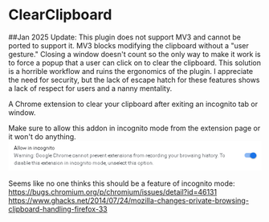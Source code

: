 # ClearClipboard

##Jan 2025 Update:  This plugin does not support MV3 and cannot be ported to support it.  MV3 blocks modifying the clipboard without a "user gesture." Closing a window doesn't count so the only way to make it work is to force a popup that a user can click on to clear the clipboard.  This solution is a horrible workflow and ruins the ergonomics of the plugin.  I appreciate the need for security, but the lack of escape hatch for these features shows a lack of respect for users and a nanny mentality. 

A Chrome extension to clear your clipboard after exiting an incognito tab or window.  

Make sure to allow this addon in incognito mode from the extension page or it won't do anything.
![Allow in Incognito](/incognito.PNG)

Seems like no one thinks this should be a feature of incognito mode:  
https://bugs.chromium.org/p/chromium/issues/detail?id=46131  
https://www.ghacks.net/2014/07/24/mozilla-changes-private-browsing-clipboard-handling-firefox-33

